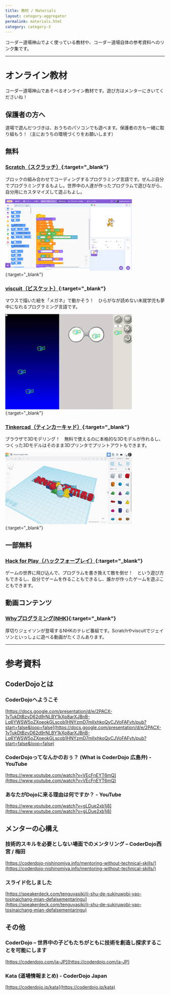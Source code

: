 ```yaml
---
title: 教材 / Materials
layout: category-aggregator
permalink: materials.html
category: category-3
---
```


コーダー道場神山でよく使っている教材や、コーダー道場自体の参考資料へのリンク集です。

---


# オンライン教材

コーダー道場神山であそべるオンライン教材です。遊び方はメンターにきいてくださいね！

## 保護者の方へ

道場で遊んだつづきは、おうちのパソコンでも遊べます。保護者の方も一緒に取り組もう！（主におうちの環境づくりをお願いします）


## 無料

### [Scratch（スクラッチ）](https://scratch.mit.edu/){:target="_blank"}

ブロックの組み合わせでコーディングするプログラミング言語です。ぜんぶ自分でプログラミングするもよし。世界中の人達が作ったプログラムで遊びながら、自分用にカスタマイズして遊ぶもよし。

[![scratch](assets/img/capture_scratch_s.png#center)](https://scratch.mit.edu/){:target="_blank"}

### [viscuit（ビスケット）](https://www.viscuit.com/){:target="_blank"}

マウスで描いた絵を「メガネ」で動かそう！　ひらがなが読めない未就学児も夢中になれるプログラミング言語です。

[![viscuit](assets/img/capture_viscuit_s.png#center)](https://www.viscuit.com/){:target="_blank"}

### [Tinkercad（ティンカーキャド）](https://www.tinkercad.com){:target="_blank"}

ブラウザで3Dモデリング！　無料で使えるのに本格的な3Dモデルが作れるし、つくった3Dモデルはそのまま3Dプリンタでプリントアウトもできます。

[![tinkercad](assets/img/capture_tinkercad_s.png#center)](https://www.tinkercad.com){:target="_blank"}



## 一部無料

### [Hack for Play（ハックフォープレイ）](https://www.hackforplay.xyz/){:target="_blank"}

ゲームの世界に飛び込んで、プログラムを書き換えて敵を倒せ！　という遊び方もできるし、自分でゲームを作ることもできるし、誰かが作ったゲームを遊ぶこともできます。


## 動画コンテンツ

### [Whyプログラミング(NHK)](https://www.nhk.or.jp/school/sougou/programming/){:target="_blank"}

厚切りジェイソンが登場するNHKのテレビ番組です。Scratchやviscuitでジェイソンといっしょに遊べる動画がたくさんあります。

---

# 参考資料

## CoderDojoとは

### CoderDojoへようこそ
[https://docs.google.com/presentation/d/e/2PACX-1vTukDtBzvD62d9rNLBY1kXp8arXJBnB-Lq6YWSW5oZXoeokGLscob1HNYzmD7mIIxhkoQyCJVoFAFvh/pub?start=false&loop=false](https://docs.google.com/presentation/d/e/2PACX-1vTukDtBzvD62d9rNLBY1kXp8arXJBnB-Lq6YWSW5oZXoeokGLscob1HNYzmD7mIIxhkoQyCJVoFAFvh/pub?start=false&loop=false)

### CoderDojoってなんかのおぅ？ (What is CoderDojo 広島弁) - YouTube 
[https://www.youtube.com/watch?v=VEcFnEYT6mQ](https://www.youtube.com/watch?v=VEcFnEYT6mQ)

### あなたがDojoに来る理由は何ですか？ - YouTube 
[https://www.youtube.com/watch?v=gLDue2xb1j8](https://www.youtube.com/watch?v=gLDue2xb1j8)

## メンターの心構え

### 技術的スキルを必要としない場面でのメンタリング – CoderDojo西宮 / 梅田 
[https://coderdojo-nishinomiya.info/mentoring-without-technical-skills/](https://coderdojo-nishinomiya.info/mentoring-without-technical-skills/)

### スライド化しました
[https://speakerdeck.com/tenguyasiki/ji-shu-de-sukiruwobi-yao-tosinaichang-mian-defalsementaringu](https://speakerdeck.com/tenguyasiki/ji-shu-de-sukiruwobi-yao-tosinaichang-mian-defalsementaringu)

## その他

### CoderDojo – 世界中の子どもたちがともに技術を創造し探求することを可能にします 
[https://coderdojo.com/ja-JP](https://coderdojo.com/ja-JP)

### Kata (道場情報まとめ) - CoderDojo Japan 
[https://coderdojo.jp/kata](https://coderdojo.jp/kata)


